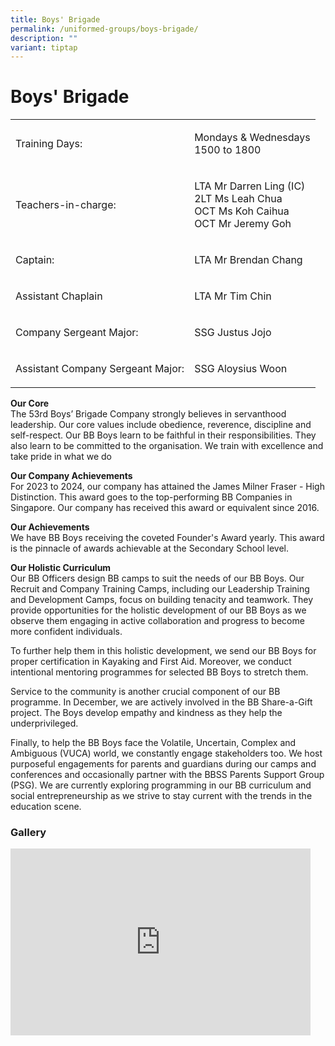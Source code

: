 ```yaml
---
title: Boys' Brigade
permalink: /uniformed-groups/boys-brigade/
description: ""
variant: tiptap
---
```

<h1>Boys' Brigade</h1>
<table style="minWidth: 50px">
<colgroup>
<col>
<col>
</colgroup>
<tbody>
<tr>
<td rowspan="1" colspan="1">
<p>Training Days:</p>
</td>
<td rowspan="1" colspan="1">
<p>Mondays &amp; Wednesdays
<br>1500 to 1800</p>
</td>
</tr>
<tr>
<td rowspan="1" colspan="1">
<p>Teachers-in-charge:</p>
</td>
<td rowspan="1" colspan="1">
<p>LTA Mr Darren Ling (IC)
<br>2LT Ms Leah Chua
<br>OCT Ms Koh Caihua
<br>OCT Mr Jeremy Goh</p>
</td>
</tr>
<tr>
<td rowspan="1" colspan="1">
<p>Captain:</p>
</td>
<td rowspan="1" colspan="1">
<p>LTA Mr Brendan Chang</p>
</td>
</tr>
<tr>
<td rowspan="1" colspan="1">
<p>Assistant Chaplain</p>
</td>
<td rowspan="1" colspan="1">
<p>LTA Mr Tim Chin</p>
</td>
</tr>
<tr>
<td rowspan="1" colspan="1">
<p>Company Sergeant Major:</p>
</td>
<td rowspan="1" colspan="1">
<p>SSG Justus Jojo</p>
</td>
</tr>
<tr>
<td rowspan="1" colspan="1">
<p>Assistant Company Sergeant Major:</p>
</td>
<td rowspan="1" colspan="1">
<p>SSG Aloysius Woon</p>
</td>
</tr>
</tbody>
</table>
<p><strong>Our Core</strong>
<br>The 53rd Boys’ Brigade Company strongly believes in servanthood leadership.
Our core values include obedience, reverence, discipline and self-respect.
Our BB Boys learn to be faithful in their responsibilities. They also learn
to be committed to the organisation. We train with excellence and take
pride in what we do</p>
<p><strong>Our Company Achievements</strong>
<br>For 2023 to 2024, our company has attained the James Milner Fraser - High
Distinction. This award goes to the top-performing BB Companies in Singapore.
Our company has received this award or equivalent since 2016.</p>
<p></p>
<p><strong>Our Achievements</strong>
<br>We have BB Boys receiving the coveted Founder's Award yearly. This award
is the pinnacle of awards achievable at the Secondary School level.</p>
<p></p>
<p><strong>Our Holistic Curriculum</strong>
<br>Our BB Officers design BB camps to suit the needs of our BB Boys. Our
Recruit and Company Training Camps, including our Leadership Training and
Development Camps, focus on building tenacity and teamwork. They provide
opportunities for the holistic development of our BB Boys as we observe
them engaging in active collaboration and progress to become more confident
individuals.</p>
<p>To further help them in this holistic development, we send our BB Boys
for proper certification in Kayaking and First Aid. Moreover, we conduct
intentional mentoring programmes for selected BB Boys to stretch them.</p>
<p>Service to the community is another crucial component of our BB programme.
In December, we are actively involved in the BB Share-a-Gift project. The
Boys develop empathy and kindness as they help the underprivileged.</p>
<p>Finally, to help the BB Boys face the Volatile, Uncertain, Complex and
Ambiguous (VUCA) world, we constantly engage stakeholders too. We host
purposeful engagements for parents and guardians during our camps and conferences
and occasionally partner with the BBSS Parents Support Group (PSG). We
are currently exploring programming in our BB curriculum and social entrepreneurship
as we strive to stay current with the trends in the education scene.</p>
<p></p>
<h3>Gallery</h3>
<div class="iframe-wrapper">
<iframe height="299" width="480" allowfullscreen="true" frameborder="0" src="https://docs.google.com/presentation/d/e/2PACX-1vSWZ4UaE8RMeNp9tjrfAL4FtaC84kQN6aKHD5hlUY54fud0aQI7q2fNDUT2OBkG2Q8xFn7tiDE-KQxS/embed?start=true&amp;loop=true&amp;delayms=3000"></iframe>
</div>
<p></p>